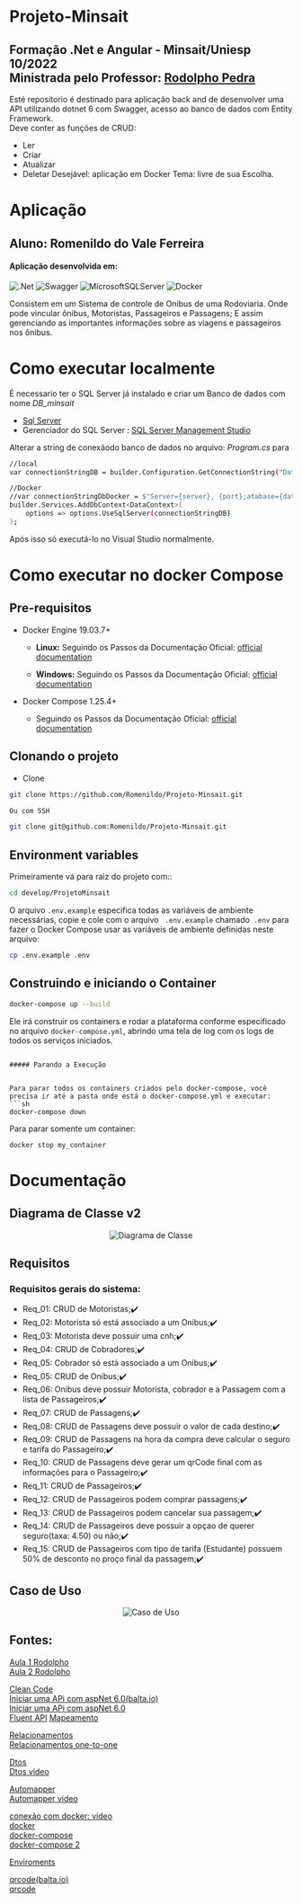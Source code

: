 # Projeto-Minsait
Formação .Net e Angular - Minsait/Uniesp 10/2022   
Ministrada pelo Professor:  [Rodolpho Pedra](https://www.linkedin.com/in/rodolphopedra/)
---
Esté repositorio é destinado para aplicação back and de desenvolver uma API utilizando dotnet 6 com Swagger, acesso ao banco de dados com Entity Framework.   
Deve conter as funções de CRUD:
- Ler
- Criar
- Atualizar
- Deletar
Desejável: aplicação em Docker
Tema: livre de sua Escolha.

# Aplicação 
## Aluno: Romenildo do Vale Ferreira 
#### Aplicação desenvolvida em:
<p align="center">
  
  ![.Net](https://img.shields.io/badge/.NET-5C2D91?style=for-the-badge&logo=.net&logoColor=white)
  ![Swagger](https://img.shields.io/badge/-Swagger-%23Clojure?style=for-the-badge&logo=swagger&logoColor=white)
  ![MicrosoftSQLServer](https://img.shields.io/badge/Microsoft%20SQL%20Sever-CC2927?style=for-the-badge&logo=microsoft%20sql%20server&logoColor=white)
  ![Docker](https://img.shields.io/badge/docker-%230db7ed.svg?style=for-the-badge&logo=docker&logoColor=white)
 </p>
 
 Consistem em um Sistema de controle de Onibus de uma Rodoviaria. Onde pode vincular ônibus, Motoristas, Passageiros e Passagens;
 E assim gerenciando as importantes informações sobre as viagens e passageiros nos ônibus.




 # Como executar localmente

 É necessario ter o SQL Server já instalado e criar um Banco de dados com nome *DB_minsait*     
   
- [Sql Server](https://www.microsoft.com/pt-br/sql-server/sql-server-downloads)   
- Gerenciador do SQL Server : [SQL Server Management Studio](https://learn.microsoft.com/en-us/sql/ssms/download-sql-server-management-studio-ssms?view=sql-server-ver16)
     
 Alterar a string de conexãodo banco de dados no arquivo: *Program.cs* para   
```sh
//local
var connectionStringDB = builder.Configuration.GetConnectionString("DataBase");

//Docker
//var connectionStringDbDocker = $"Server={server}, {port};atabase={database};User={user};Password={password}";
builder.Services.AddDbContext<DataContext>(
    options => options.UseSqlServer(connectionStringDB)
);
```

Após isso só executá-lo no Visual Studio normalmente.   

 # Como executar no docker Compose


## Pre-requisitos

- Docker Engine 19.03.7+

    - **Linux:** Seguindo os Passos da Documentação Oficial:  [official documentation](https://docs.docker.com/install/linux/docker-ce/ubuntu/#install-docker-ce)

    - **Windows:** Seguindo os Passos da Documentação Oficial: [official documentation](https://docs.docker.com/docker-for-windows/install/#about-windows-containers)
- Docker Compose 1.25.4+
    -  Seguindo os Passos da Documentação Oficial: [official documentation](https://docs.docker.com/compose/install/)

## Clonando o projeto

* Clone
```sh
git clone https://github.com/Romenildo/Projeto-Minsait.git

Ou com SSH

git clone git@github.com:Romenildo/Projeto-Minsait.git
```

## Environment variables

Primeiramente vá para raiz do projeto com::
```sh
cd develop/ProjetoMinsait
```

O arquivo `.env.example` especifica todas as variáveis de ambiente necessárias, copie e cole com o arquivo ` .env.example` chamado` .env` para fazer o Docker Compose usar as variáveis de ambiente definidas neste arquivo:

```sh
cp .env.example .env
```

## Construindo e iniciando o Container

```sh
docker-compose up --build
 ```

Ele irá construir os containers e rodar a plataforma conforme especificado no arquivo `docker-compose.yml`, abrindo uma tela de log com os logs de todos os serviços iniciados.

 ```

##### Parando a Execução


Para parar todos os containers criados pelo docker-compose, você precisa ir até a pasta onde está o docker-compose.yml e executar:
```sh
docker-compose down
 ```

Para parar somente um container:

```ssh
docker stop my_container
 ```

 # Documentação
 
 
## Diagrama de Classe v2
<p align="center">
  <img src="https://github.com/Romenildo/Treinamento-GIT/blob/master/diagramaDeClassev2.png" alt="Diagrama de Classe">
</p>

## Requisitos
### Requisitos gerais do sistema:
- Req_01: CRUD de Motoristas;✔️
- Req_02: Motorista só está associado a um Onibus;✔️
- Req_03: Motorista deve possuir uma cnh;✔️
- Req_04: CRUD de Cobradores;✔️
- Req_05: Cobrador só está associado a um Onibus;✔️
- Req_05: CRUD de Onibus;✔️
- Req_06: Onibus deve possuir Motorista, cobrador e a Passagem com a lista de Passageiros;✔️
- Req_07: CRUD de Passagens;✔️
- Req_08: CRUD de Passagens deve possuir o valor de cada destino;✔️
- Req_09: CRUD de Passagens na hora da compra deve calcular o seguro e tarifa do Passageiro;✔️
- Req_10: CRUD de Passagens deve gerar um qrCode final com as informações para o Passageiro;✔️
- Req_11: CRUD de Passageiros;✔️
- Req_12: CRUD de Passageiros podem comprar passagens;✔️
- Req_13: CRUD de Passageiros podem cancelar sua passagem;✔️
- Req_14: CRUD de Passageiros deve possuir a opçao de querer seguro(taxa: 4.50) ou não;✔️
- Req_15: CRUD de Passageiros com tipo de tarifa (Estudante) possuem 50% de desconto no proço final da passagem;✔️

## Caso de Uso

<p align="center">
  <img src="https://github.com/Romenildo/Treinamento-GIT/blob/master/CasoDeUso.png" alt="Caso de Uso">
</p>


## Fontes: 

[Aula 1 Rodolpho](https://freeleaf.notion.site/08-10-Introducao-NET-a992a090127c4f5b8b83377ba1f6c1f1)   
[Aula 2 Rodolpho](https://freeleaf.notion.site/22-10-Clean-code-e4e7e66a940442b192394fdc181faf7e)   
   
[Clean Code](https://balta.io/blog/clean-code )   
[Iniciar uma APi com aspNet 6.0(balta.io)](https://www.youtube.com/watch?v=QzCSN9wN4JA&t=1331s&ab_channel=balta.io)   
[Iniciar uma APi com aspNet 6.0](https://www.youtube.com/watch?v=2TxePNK0kc8&t  )   
[Fluent API](https://learn.microsoft.com/pt-br/ef/ef6/modeling/code-first/fluent/types-and-properties )
[Mapeamento](https://www.youtube.com/watch?v=PgEFUvHrxSE&ab_channel=CodingNight)           
                        
[Relacionamentos]( https://www.freecodecamp.org/portuguese/news/um-otimo-guia-sobre-como-construir-apis-rest-com-asp-net-core/)      
[Relacionamentos one-to-one](https://cursos.alura.com.br/forum/topico-relacionamento-one-to-one-no-entity-no-codefirst-38788)   
   
[Dtos](https://learn.microsoft.com/pt-br/aspnet/web-api/overview/data/using-web-api-with-entity-framework/part-5)   
[Dtos video](https://www.youtube.com/watch?v=XJzbNj3_cqc&t=32s&ab_channel=PabloCodes)   
   
[Automapper](https://automapper.org/)   
[Automapper video](https://www.youtube.com/watch?v=EB8Pl9Axssk&ab_channel=PabloCodes)    
   
[conexão com docker: video](https://www.youtube.com/watch?v=VbEhMVcWOFs&t=605s&ab_channel=JoseCarlosMacoratti)   
[docker](https://docs.docker.com/samples/dotnet/)   
[docker-compose](https://docs.docker.com/compose/)    
[docker-compose 2](https://blog.christian-schou.dk/dockerize-net-core-web-api-with-ms-sql-server/)  

[Enviroments](https://www.youtube.com/watch?v=lZOS27CwFT0&t=87s&ab_channel=RobertsDevTalk)
   
[qrcode(balta.io)](https://balta.io/blog/aspnet-qrcode)    
[qrcode](https://www.macoratti.net/20/01/aspc_qrcode1.htm)   

